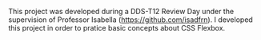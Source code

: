 This project was developed during a DDS-T12 Review Day under the supervision of Professor Isabella (https://github.com/isadfrn). I developed this project in order to pratice basic concepts about CSS Flexbox.
